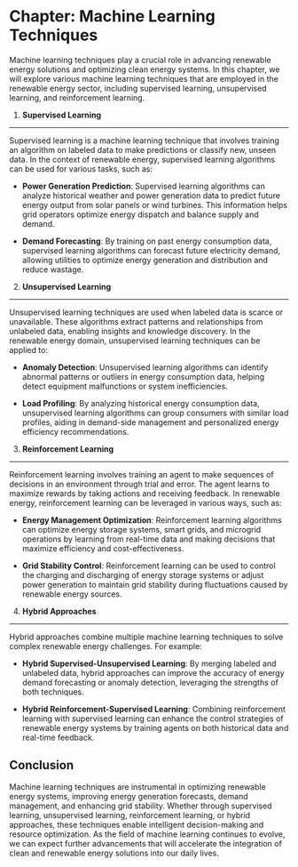 Chapter: Machine Learning Techniques
====================================

Machine learning techniques play a crucial role in advancing renewable energy solutions and optimizing clean energy systems. In this chapter, we will explore various machine learning techniques that are employed in the renewable energy sector, including supervised learning, unsupervised learning, and reinforcement learning.

1. **Supervised Learning**
--------------------------

Supervised learning is a machine learning technique that involves training an algorithm on labeled data to make predictions or classify new, unseen data. In the context of renewable energy, supervised learning algorithms can be used for various tasks, such as:

* **Power Generation Prediction**: Supervised learning algorithms can analyze historical weather and power generation data to predict future energy output from solar panels or wind turbines. This information helps grid operators optimize energy dispatch and balance supply and demand.

* **Demand Forecasting**: By training on past energy consumption data, supervised learning algorithms can forecast future electricity demand, allowing utilities to optimize energy generation and distribution and reduce wastage.

2. **Unsupervised Learning**
----------------------------

Unsupervised learning techniques are used when labeled data is scarce or unavailable. These algorithms extract patterns and relationships from unlabeled data, enabling insights and knowledge discovery. In the renewable energy domain, unsupervised learning techniques can be applied to:

* **Anomaly Detection**: Unsupervised learning algorithms can identify abnormal patterns or outliers in energy consumption data, helping detect equipment malfunctions or system inefficiencies.

* **Load Profiling**: By analyzing historical energy consumption data, unsupervised learning algorithms can group consumers with similar load profiles, aiding in demand-side management and personalized energy efficiency recommendations.

3. **Reinforcement Learning**
-----------------------------

Reinforcement learning involves training an agent to make sequences of decisions in an environment through trial and error. The agent learns to maximize rewards by taking actions and receiving feedback. In renewable energy, reinforcement learning can be leveraged in various ways, such as:

* **Energy Management Optimization**: Reinforcement learning algorithms can optimize energy storage systems, smart grids, and microgrid operations by learning from real-time data and making decisions that maximize efficiency and cost-effectiveness.

* **Grid Stability Control**: Reinforcement learning can be used to control the charging and discharging of energy storage systems or adjust power generation to maintain grid stability during fluctuations caused by renewable energy sources.

4. **Hybrid Approaches**
------------------------

Hybrid approaches combine multiple machine learning techniques to solve complex renewable energy challenges. For example:

* **Hybrid Supervised-Unsupervised Learning**: By merging labeled and unlabeled data, hybrid approaches can improve the accuracy of energy demand forecasting or anomaly detection, leveraging the strengths of both techniques.

* **Hybrid Reinforcement-Supervised Learning**: Combining reinforcement learning with supervised learning can enhance the control strategies of renewable energy systems by training agents on both historical data and real-time feedback.

Conclusion
----------

Machine learning techniques are instrumental in optimizing renewable energy systems, improving energy generation forecasts, demand management, and enhancing grid stability. Whether through supervised learning, unsupervised learning, reinforcement learning, or hybrid approaches, these techniques enable intelligent decision-making and resource optimization. As the field of machine learning continues to evolve, we can expect further advancements that will accelerate the integration of clean and renewable energy solutions into our daily lives.
